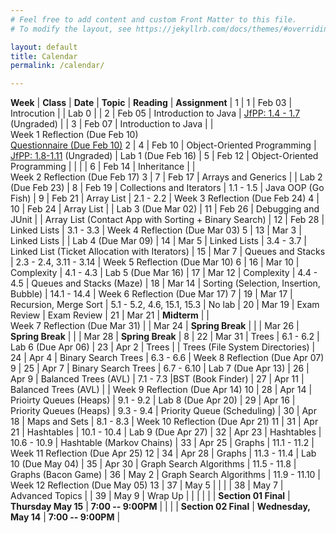 ```yaml
---
# Feel free to add content and custom Front Matter to this file.
# To modify the layout, see https://jekyllrb.com/docs/themes/#overriding-theme-defaults

layout: default
title: Calendar
permalink: /calendar/

---
```


**Week** | **Class** | **Date** | **Topic** | **Reading** | **Assignment** |
1 | 1 | Feb&nbsp;03 | Introcution | | Lab 0 |
  | 2 | Feb 05 | Introduction to Java | [JfPP: 1.4 - 1.7](https://runestone.academy/ns/books/published/java4python/Java4Python/toctree.html) (Ungraded) |
  | 3 | Feb 07 | Introduction to Java | | Week&nbsp;1&nbsp;Reflection&nbsp;(Due&nbsp;Feb 10)<br/>[Questionnaire (Due Feb 10)](https://forms.gle/P7yzyRgv76qbUx139)
2 | 4 | Feb 10 | Object-Oriented Programming | [JfPP: 1.8-1.11](https://runestone.academy/ns/books/published/java4python/Java4Python/toctree.html) (Ungraded) | Lab 1 (Due Feb 16)
  | 5 | Feb 12 | Object-Oriented Programming | | |
  | 6 | Feb 14 | Inheritance | | Week&nbsp;2&nbsp;Reflection&nbsp;(Due&nbsp;Feb&nbsp;17)
3 | 7 | Feb 17 | Arrays and Generics |  | Lab 2 (Due Feb 23)
 | 8 | Feb 19 | Collections and Iterators | 1.1 - 1.5 | Java OOP (Go Fish)
 | 9 | Feb 21 | Array List | 2.1 - 2.2 | Week&nbsp;3&nbsp;Reflection&nbsp;(Due&nbsp;Feb&nbsp;24)
4 | 10 | Feb 24 | Array List | | Lab 3 (Due Mar 02)
 | 11 | Feb 26 | Debugging and JUnit | | Array List (Contact App with Sorting + Binary Search)
 | 12 | Feb 28 | Linked Lists | 3.1 - 3.3 | Week&nbsp;4&nbsp;Reflection&nbsp;(Due&nbsp;Mar&nbsp;03)
5 | 13 | Mar  3 | Linked Lists |  | Lab 4 (Due Mar 09)
 | 14 | Mar  5 | Linked Lists | 3.4 - 3.7 | Linked List (Ticket Allocation with Iterators)
 | 15 | Mar  7 | Queues and Stacks | 2.3 - 2.4, 3.11 - 3.14 | Week&nbsp;5&nbsp;Reflection&nbsp;(Due&nbsp;Mar&nbsp;10)
6 | 16 | Mar  10 | Complexity | 4.1 - 4.3 | Lab 5 (Due Mar 16)
 | 17 | Mar  12 | Complexity | 4.4 - 4.5 | Queues and Stacks (Maze)
 | 18 | Mar  14 | Sorting (Selection, Insertion, Bubble) | 14.1 - 14.4 | Week&nbsp;6&nbsp;Reflection&nbsp;(Due&nbsp;Mar&nbsp;17)
7 | 19 | Mar  17 | Recursion, Merge Sort | 5.1 - 5.2, 4.6, 15.1, 15.3 | No lab
 | 20 | Mar  19 | Exam Review | Exam Review
 | 21 | Mar  21 | **Midterm** | | Week&nbsp;7&nbsp;Reflection&nbsp;(Due&nbsp;Mar&nbsp;31)
 |  | Mar  24 | **Spring Break** | 
 |  | Mar  26 | **Spring Break** | 
 |  | Mar  28 | **Spring Break** | 
8 | 22 | Mar  31 | Trees | 6.1 - 6.2 | Lab 6 (Due Apr 06)
 | 23 | Apr 2 | Trees | | Trees (File System Directories)
 | 24 | Apr 4 | Binary Search Trees | 6.3 - 6.6 | Week&nbsp;8&nbsp;Reflection&nbsp;(Due&nbsp;Apr&nbsp;07)
9 | 25 | Apr 7 | Binary Search Trees | 6.7 - 6.10 | Lab 7 (Due Apr 13)
 | 26 | Apr 9 | Balanced Trees (AVL) | 7.1 - 7.3 |BST (Book Finder)
 | 27 | Apr 11 | Balanced Trees (AVL) | | Week&nbsp;9&nbsp;Reflection&nbsp;(Due&nbsp;Apr&nbsp;14)
10 | 28 | Apr 14 | Prioirty Queues (Heaps) | 9.1 - 9.2 | Lab 8 (Due Apr 20)
 | 29 | Apr 16 | Priority Queues (Heaps) | 9.3 - 9.4 | Priority Queue (Scheduling)
 | 30 | Apr 18 | Maps and Sets | 8.1 - 8.3 | Week&nbsp;10&nbsp;Reflection&nbsp;(Due&nbsp;Apr&nbsp;21)
11 | 31 | Apr 21 | Hashtables | 10.1 - 10.4 | Lab 9 (Due Apr 27)
 | 32 | Apr 23 | Hashtables | 10.6 - 10.9 | Hashtable (Markov Chains)
 | 33 | Apr 25 | Graphs | 11.1 - 11.2 | Week&nbsp;11&nbsp;Reflection&nbsp;(Due&nbsp;Apr&nbsp;25)
12 | 34 | Apr 28 | Graphs | 11.3 - 11.4 | Lab 10 (Due May 04)
 | 35 | Apr 30 | Graph Search Algorithms | 11.5 - 11.8 | Graphs (Bacon Game)
 | 36 | May 2 | Graph Search Algorithms | 11.9 - 11.10 | Week&nbsp;12&nbsp;Reflection&nbsp;(Due&nbsp;May&nbsp;05)
13 | 37 | May 5 |  | | 
 | 38 | May 7 | Advanced Topics | 
 | 39 | May 9 | Wrap Up |   | |
| | | **Section 01 Final** | **Thursday May 15** |  **7:00 -- 9:00PM** | 
| | | **Section 02 Final** | **Wednesday, May 14** | **7:00 -- 9:00PM** | 
